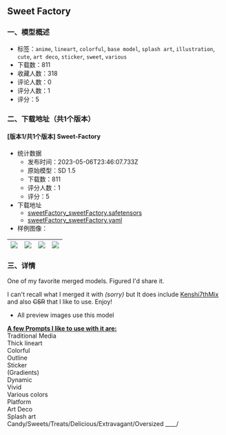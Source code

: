 ## Sweet Factory
### 一、模型概述

- 标签：`anime`, `lineart`, `colorful`, `base model`, `splash art`, `illustration`, `cute`, `art deco`, `sticker`, `sweet`, `various`
- 下载数：811
- 收藏人数：318
- 评论人数：0
- 评分人数：1
- 评分：5

### 二、下载地址（共1个版本）

#### [版本1/共1个版本] Sweet-Factory

- 统计数据
  - 发布时间：2023-05-06T23:46:07.733Z
  - 原始模型：SD 1.5
  - 下载数：811
  - 评分人数：1
  - 评分：5
- 下载地址
  - [sweetFactory_sweetFactory.safetensors](https://civitai.com/api/download/models/64194)
  - [sweetFactory_sweetFactory.yaml](https://civitai.com/api/download/models/64194?type=Config&format=Other)
- 样例图像：

| <img src="https://image.civitai.com/xG1nkqKTMzGDvpLrqFT7WA/54b3f34c-627e-431d-8d9c-f2367e0c929a/width=450/710801.jpeg" /> | <img src="https://image.civitai.com/xG1nkqKTMzGDvpLrqFT7WA/fe88827a-242f-41d6-94b4-14e9f30840f8/width=450/721658.jpeg" /> | <img src="https://image.civitai.com/xG1nkqKTMzGDvpLrqFT7WA/366f9ae6-2bfb-43f4-bde4-1b32fc0d5e7d/width=450/710787.jpeg" /> | <img src="https://image.civitai.com/xG1nkqKTMzGDvpLrqFT7WA/6bc6e3c0-ea66-4a7b-8c04-acff31f7d02b/width=450/710082.jpeg" /> |
| ---- | ---- | ---- | ---- |


### 三、详情
<p>One of my favorite merged models. Figured I'd share it.</p><p>I can't recall what I merged it with <em>(sorry) </em>but It does include <u>Kenshi7thMix</u> and also <s>CSR</s> that I like to use. Enjoy!</p><ul><li><p>All preview images use this model</p></li></ul><p><strong><u>A few Prompts I like to use with it are:</u></strong><br />Traditional Media<br />Thick lineart<br />Colorful<br />Outline<br />Sticker<br />(Gradients)<br />Dynamic<br />Vivid<br />Various colors<br />Platform<br />Art Deco<br />Splash art<br />Candy/Sweets/Treats/Delicious/Extravagant/Oversized ____/</p>